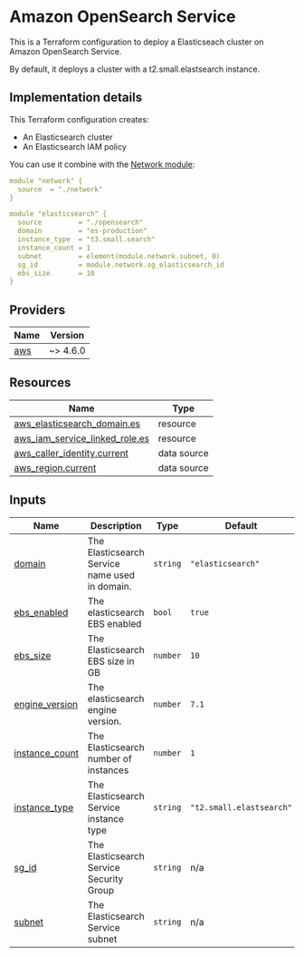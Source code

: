 # Amazon OpenSearch Service
This is a Terraform configuration to deploy a Elasticseach cluster on Amazon OpenSearch Service.

By default, it deploys a cluster with a t2.small.elastsearch instance.

## Implementation details

This Terraform configuration creates:

- An Elasticsearch cluster
- An Elasticsearch IAM policy

You can use it combine with the [Network module](https://github.com/giovannirossini/terraform-aws/tree/main/network#network):

```yaml
module "network" {
  source  = "./network"
}

module "elasticsearch" {
  source         = "./opensearch"
  domain         = "es-production"
  instance_type  = "t3.small.search"
  instance_count = 1
  subnet         = element(module.network.subnet, 0)
  sg_id          = module.network.sg_elasticsearch_id
  ebs_size       = 10
}
```

<!-- BEGIN_TF_DOCS -->
## Providers

| Name | Version |
|------|---------|
| <a name="provider_aws"></a> [aws](#provider\_aws) | ~> 4.6.0 |

## Resources

| Name | Type |
|------|------|
| [aws_elasticsearch_domain.es](https://registry.terraform.io/providers/hashicorp/aws/latest/docs/resources/elasticsearch_domain) | resource |
| [aws_iam_service_linked_role.es](https://registry.terraform.io/providers/hashicorp/aws/latest/docs/resources/iam_service_linked_role) | resource |
| [aws_caller_identity.current](https://registry.terraform.io/providers/hashicorp/aws/latest/docs/data-sources/caller_identity) | data source |
| [aws_region.current](https://registry.terraform.io/providers/hashicorp/aws/latest/docs/data-sources/region) | data source |

## Inputs

| Name | Description | Type | Default | Required |
|------|-------------|------|---------|:--------:|
| <a name="input_domain"></a> [domain](#input\_domain) | The Elasticsearch Service name used in domain. | `string` | `"elasticsearch"` | no |
| <a name="input_ebs_enabled"></a> [ebs\_enabled](#input\_ebs\_enabled) | The elasticsearch EBS enabled | `bool` | `true` | no |
| <a name="input_ebs_size"></a> [ebs\_size](#input\_ebs\_size) | The Elasticsearch EBS size in GB | `number` | `10` | no |
| <a name="input_engine_version"></a> [engine\_version](#input\_engine\_version) | The elasticsearch engine version. | `number` | `7.1` | no |
| <a name="input_instance_count"></a> [instance\_count](#input\_instance\_count) | The Elasticsearch number of instances | `number` | `1` | no |
| <a name="input_instance_type"></a> [instance\_type](#input\_instance\_type) | The Elasticsearch Service instance type | `string` | `"t2.small.elastsearch"` | no |
| <a name="input_sg_id"></a> [sg\_id](#input\_sg\_id) | The Elasticsearch Service Security Group | `string` | n/a | yes |
| <a name="input_subnet"></a> [subnet](#input\_subnet) | The Elasticsearch Service subnet | `string` | n/a | yes |
<!-- END_TF_DOCS -->